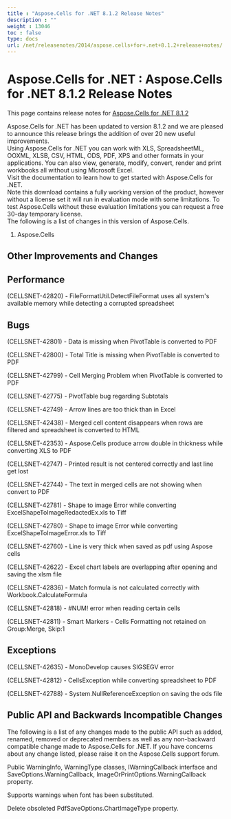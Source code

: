 ```yaml
---
title : "Aspose.Cells for .NET 8.1.2 Release Notes" 
description : "" 
weight : 13046 
toc : false
type: docs
url: /net/releasenotes/2014/aspose.cells+for+.net+8.1.2+release+notes/
---
```


# Aspose.Cells for .NET : Aspose.Cells for .NET 8.1.2 Release Notes


This page contains release notes for [Aspose.Cells for .NET 8.1.2](http://www.aspose.com/downloads/cells/net/new-releases/aspose.cells-for-.net-8.1.2/)

Aspose.Cells for .NET has been updated to version 8.1.2 and we are pleased to announce this release brings the addition of over 20 new useful improvements.  
Using Aspose.Cells for .NET you can work with XLS, SpreadsheetML, OOXML, XLSB, CSV, HTML, ODS, PDF, XPS and other formats in your applications. You can also view, generate, modify, convert, render and print workbooks all without using Microsoft Excel.  
Visit the documentation to learn how to get started with Aspose.Cells for .NET.  
Note this download contains a fully working version of the product, however without a license set it will run in evaluation mode with some limitations. To test Aspose.Cells without these evaluation limitations you can request a free 30-day temporary license.  
The following is a list of changes in this version of Aspose.Cells.

1) Aspose.Cells

## Other Improvements and Changes

## Performance

(CELLSNET-42820) - FileFormatUtil.DetectFileFormat uses all system's available memory while detecting a corrupted spreadsheet

## Bugs

(CELLSNET-42801) - Data is missing when PivotTable is converted to PDF

(CELLSNET-42800) - Total Title is missing when PivotTable is converted to PDF

(CELLSNET-42799) - Cell Merging Problem when PivotTable is converted to PDF

(CELLSNET-42775) - PivotTable bug regarding Subtotals

(CELLSNET-42749) - Arrow lines are too thick than in Excel

(CELLSNET-42438) - Merged cell content disappears when rows are filtered and spreadsheet is converted to HTML

(CELLSNET-42353) - Aspose.Cells produce arrow double in thickness while converting XLS to PDF

(CELLSNET-42747) - Printed result is not centered correctly and last line get lost

(CELLSNET-42744) - The text in merged cells are not showing when convert to PDF

(CELLSNET-42781) - Shape to image Error while converting ExcelShapeToImageRedactedEx.xls to Tiff

(CELLSNET-42780) - Shape to image Error while converting ExcelShapeToImageError.xls to Tiff

(CELLSNET-42760) - Line is very thick when saved as pdf using Aspose cells

(CELLSNET-42622) - Excel chart labels are overlapping after opening and saving the xlsm file

(CELLSNET-42836) - Match formula is not calculated correctly with Workbook.CalculateFormula

(CELLSNET-42818) - #NUM! error when reading certain cells

(CELLSNET-42811) - Smart Markers - Cells Formatting not retained on Group:Merge, Skip:1

## Exceptions

(CELLSNET-42635) - MonoDevelop causes SIGSEGV error

(CELLSNET-42812) - CellsException while converting spreadsheet to PDF

(CELLSNET-42788) - System.NullReferenceException on saving the ods file

## Public API and Backwards Incompatible Changes

The following is a list of any changes made to the public API such as added, renamed, removed or deprecated members as well as any non-backward compatible change made to Aspose.Cells for .NET. If you have concerns about any change listed, please raise it on the Aspose.Cells support forum.

Public WarningInfo, WarningType classes, IWarningCallback interface and SaveOptions.WarningCallback, ImageOrPrintOptions.WarningCallback property.

Supports warnings when font has been substituted.

Delete obsoleted PdfSaveOptions.ChartImageType property.

